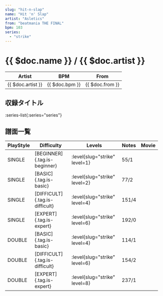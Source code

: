 ```yaml
---
slug: "hit-n-slap"
name: "Hit 'n' Slap"
artist: "Asletics"
from: "beatmania THE FINAL"
bpm: 103
series:
  - "strike"
---
```


# {{ $doc.name }} / {{ $doc.artist }}

|Artist|BPM|From|
|------|---|----|
|{{ $doc.artist }}|{{ $doc.bpm }}|{{ $doc.from }}|

## 収録タイトル

:series-list{:series="series"}

## 譜面一覧

|PlayStyle|Difficulty|Levels|Notes|Movie|
|---------|----------|------|-----|-----|
|SINGLE|[BEGINNER]{.tag.is-beginner}|:level{slug="strike" level=1}|55/1||
|SINGLE|[BASIC]{.tag.is-basic}|:level{slug="strike" level=2}|77/2||
|SINGLE|[DIFFICULT]{.tag.is-difficult}|:level{slug="strike" level=4}|151/4||
|SINGLE|[EXPERT]{.tag.is-expert}|:level{slug="strike" level=6}|192/0||
|DOUBLE|[BASIC]{.tag.is-basic}|:level{slug="strike" level=4}|114/1||
|DOUBLE|[DIFFICULT]{.tag.is-difficult}|:level{slug="strike" level=6}|154/2||
|DOUBLE|[EXPERT]{.tag.is-expert}|:level{slug="strike" level=8}|237/1||
